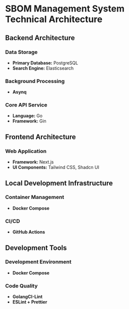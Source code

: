 # SBOM Management System Technical Architecture

## Backend Architecture
### Data Storage
- **Primary Database:** PostgreSQL
- **Search Engine:** Elasticsearch

### Background Processing
- **Asynq**

### Core API Service
- **Language:** Go
- **Framework:** Gin

## Frontend Architecture
### Web Application
- **Framework:** Next.js
- **UI Components:** Tailwind CSS, Shadcn UI

## Local Development Infrastructure
### Container Management
- **Docker Compose**

### CI/CD
- **GitHub Actions**

## Development Tools
### Development Environment
- **Docker Compose**

### Code Quality
- **GolangCI-Lint**
- **ESLint + Prettier**
